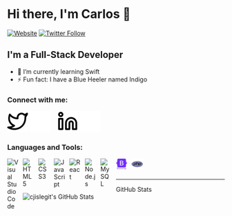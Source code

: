 # Hi there, I'm Carlos 👋 


[![Website](https://img.shields.io/badge/cjramirez.tech-%3C%2F%3E-brightgreen?style=for-the-badge)](https://cjramirez.tech)
[![Twitter Follow](https://img.shields.io/twitter/follow/cjram11?color=1DA1F2&logo=twitter&style=for-the-badge)](https://twitter.com/intent/user?screen_name=cjram11)


## I'm a Full-Stack Developer

- 🌱 I’m currently learning Swift
- ⚡ Fun fact: I have a Blue Heeler named Indigo

### Connect with me:

<!-- [![website](./img/globe-light.svg)](https://codestackr.com#gh-light-mode-only)
[![website](./img/globe-dark.svg)](https://codestackr.com#gh-dark-mode-only) -->
<!-- &nbsp;&nbsp; -->
<!-- [![website](./img/youtube-light.svg)](https://youtube.com/codestackr#gh-light-mode-only)
[![website](./img/youtube-dark.svg)](https://youtube.com/codestackr#gh-dark-mode-only) -->
<!-- &nbsp;&nbsp; -->
[![website](./img/twitter-light.svg)](https://twitter.com/codestackr#gh-light-mode-only)
[![website](./img/twitter-dark.svg)](https://twitter.com/codestackr#gh-dark-mode-only)
&nbsp;&nbsp;
[![website](./img/linkedin-light.svg)](https://twitter.com/cjram11#gh-light-mode-only)
[![website](./img/linkedin-dark.svg)](https://twitter.com/cjram11#gh-dark-mode-only)
<!-- &nbsp;&nbsp;
[![website](./img/instagram-light.svg)](https://instagram.com/codeSTACKr#gh-light-mode-only)
[![website](./img/instagram-dark.svg)](https://instagram.com/codeSTACKr#gh-dark-mode-only) -->

### Languages and Tools:

<img align="left" alt="Visual Studio Code" width="26px" src="https://cdn.jsdelivr.net/gh/devicons/devicon/icons/vscode/vscode-original.svg" style="padding-right:10px;" />
<img align="left" alt="HTML5" width="26px" src="https://cdn.jsdelivr.net/gh/devicons/devicon/icons/html5/html5-original.svg" style="padding-right:10px;" />
<img align="left" alt="CSS3" width="26px" src="https://cdn.jsdelivr.net/gh/devicons/devicon/icons/css3/css3-original.svg" style="padding-right:10px;" />
<img align="left" alt="JavaScript" width="26px" src="https://cdn.jsdelivr.net/gh/devicons/devicon/icons/javascript/javascript-original.svg" style="padding-right:10px;" />
<img align="left" alt="React" width="26px" src="https://cdn.jsdelivr.net/gh/devicons/devicon/icons/react/react-original.svg" style="padding-right:10px;" />
<img align="left" alt="Node.js" width="26px" src="https://cdn.jsdelivr.net/gh/devicons/devicon/icons/nodejs/nodejs-original.svg" style="padding-right:10px;" />
<img align="left" alt="MySQL" width="26px" src="https://cdn.jsdelivr.net/gh/devicons/devicon/icons/mysql/mysql-original.svg" style="padding-right:10px;" />
<img align="left" alt="Bootstrap" width="26px" src="https://raw.githubusercontent.com/devicons/devicon/master/icons/bootstrap/bootstrap-plain-wordmark.svg" style="padding-right:10px;" />
<img align="left" alt="PHP" width="26px" src="https://raw.githubusercontent.com/devicons/devicon/master/icons/php/php-original.svg" style="padding-right:10px;" />



<br />
<br />

---
  <summary>GitHub Stats</summary>

  <img align="left" alt="cjislegit's GitHub Stats" src="https://github-readme-stats.vercel.app/api?username=cjislegit&show_icons=true&hide_border=false&title_color=62dafc&icon_color=62dafc&bg_color=09131B&text_color=ffffff&border_color=0c1a25" />



[website]: https://cjramirez.tech
[twitter]: https://twitter.com/cjram11
[linkedin]: https://www.linkedin.com/in/cjramirez11/

